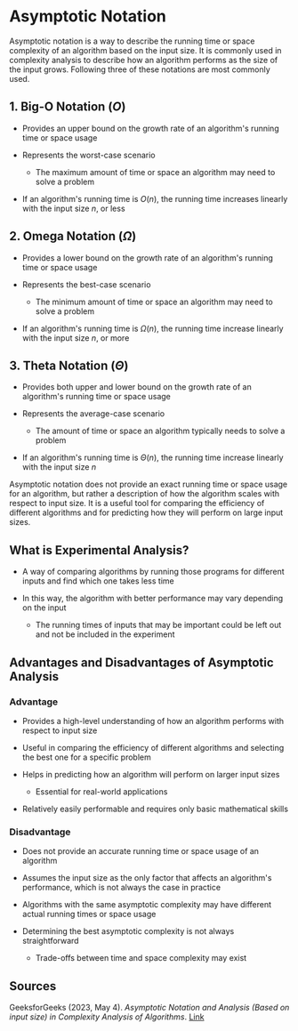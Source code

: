 # Asymptotic Notation

Asymptotic notation is a way to describe the running time or space complexity of an algorithm based on the input size. It is commonly used in complexity analysis to describe how an algorithm performs as the size of the input grows. Following three of these notations are most commonly used.


## 1. Big-O Notation ($O$)

   - Provides an upper bound on the growth rate of an algorithm's running time or space usage

   - Represents the worst-case scenario

     - The maximum amount of time or space an algorithm may need to solve a problem

   - If an algorithm's running time is $O(n)$, the running time increases linearly with the input size $n$, or less


## 2. Omega Notation ($\Omega$)

   - Provides a lower bound on the growth rate of an algorithm's running time or space usage

   - Represents the best-case scenario

     - The minimum amount of time or space an algorithm may need to solve a problem

   - If an algorithm's running time is $\Omega(n)$, the running time increase linearly with the input size $n$, or more


## 3. Theta Notation ($\Theta$)

   - Provides both upper and lower bound on the growth rate of an algorithm's running time or space usage

   - Represents the average-case scenario

     - The amount of time or space an algorithm typically needs to solve a problem

   - If an algorithm's running time is $\Theta(n)$, the running time increase linearly with the input size $n$


Asymptotic notation does not provide an exact running time or space usage for an algorithm, but rather a description of how the algorithm scales with respect to input size. It is a useful tool for comparing the efficiency of different algorithms and for predicting how they will perform on large input sizes.


## What is Experimental Analysis?

- A way of comparing algorithms by running those programs for different inputs and find which one takes less time

- In this way, the algorithm with better performance may vary depending on the input

  - The running times of inputs that may be important could be left out and not be included in the experiment


## Advantages and Disadvantages of Asymptotic Analysis

### Advantage

- Provides a high-level understanding of how an algorithm performs with respect to input size

- Useful in comparing the efficiency of different algorithms and selecting the best one for a specific problem

- Helps in predicting how an algorithm will perform on larger input sizes

  - Essential for real-world applications

- Relatively easily performable and requires only basic mathematical skills

### Disadvantage

- Does not provide an accurate running time or space usage of an algorithm

- Assumes the input size as the only factor that affects an algorithm's performance, which is not always the case in practice

- Algorithms with the same asymptotic complexity may have different actual running times or space usage

- Determining the best asymptotic complexity is not always straightforward

  - Trade-offs between time and space complexity may exist


## Sources

GeeksforGeeks (2023, May 4). *Asymptotic Notation and Analysis (Based on input size) in Complexity Analysis of Algorithms*. [Link](https://www.geeksforgeeks.org/asymptotic-notation-and-analysis-based-on-input-size-of-algorithms/)
